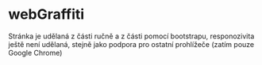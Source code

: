 # webGraffiti

Stránka je udělaná z části ručně a z části pomocí bootstrapu, responozivita ještě není udělaná, stejně jako podpora pro ostatní prohlížeče (zatím pouze Google Chrome)
